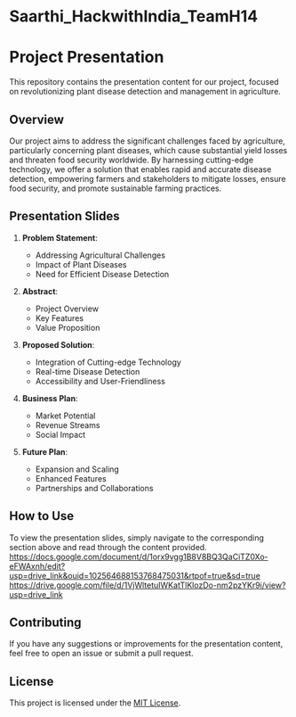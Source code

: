 # Saarthi_HackwithIndia_TeamH14
# Project Presentation

This repository contains the presentation content for our project, focused on revolutionizing plant disease detection and management in agriculture.

## Overview

Our project aims to address the significant challenges faced by agriculture, particularly concerning plant diseases, which cause substantial yield losses and threaten food security worldwide. By harnessing cutting-edge technology, we offer a solution that enables rapid and accurate disease detection, empowering farmers and stakeholders to mitigate losses, ensure food security, and promote sustainable farming practices.

## Presentation Slides

1. **Problem Statement**:
   - Addressing Agricultural Challenges
   - Impact of Plant Diseases
   - Need for Efficient Disease Detection

2. **Abstract**:
   - Project Overview
   - Key Features
   - Value Proposition

3. **Proposed Solution**:
   - Integration of Cutting-edge Technology
   - Real-time Disease Detection
   - Accessibility and User-Friendliness

4. **Business Plan**:
   - Market Potential
   - Revenue Streams
   - Social Impact

5. **Future Plan**:
   - Expansion and Scaling
   - Enhanced Features
   - Partnerships and Collaborations

## How to Use

To view the presentation slides, simply navigate to the corresponding section above and read through the content provided.
https://docs.google.com/document/d/1orx9vgg1B8V8BQ3QaCiTZ0Xo-eFWAxnh/edit?usp=drive_link&ouid=102564688153768475031&rtpof=true&sd=true
https://drive.google.com/file/d/1VjWltetuIWKatTlKlozDo-nm2pzYKr9i/view?usp=drive_link

## Contributing

If you have any suggestions or improvements for the presentation content, feel free to open an issue or submit a pull request.

## License

This project is licensed under the [MIT License](LICENSE).
